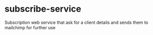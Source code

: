 # subscribe-service
Subscription web service that ask for a client details and sends them to mailchimp for further use

